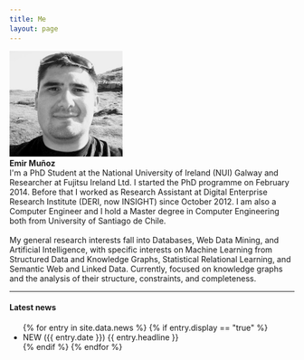 ```yaml
---
title: Me
layout: page
---
```


<div class="row">
<div class="col-md-4 col-xs-12 text-center">
    <div class="centerBlock">
        <img id="image_main" alt="Emir Muñoz" width="200" height="187" src="/assets/me.png">
    </div>
    <b>
        <span property="foaf:title"></span>
        <span property="foaf:givenname">Emir</span>
        <span property="foaf:familyName">Muñoz</span>
    </b>
</div>

<div class="col-md-8 col-xs-12 text-justify">
I'm a PhD Student at the National University of Ireland (NUI) Galway and Researcher at Fujitsu Ireland Ltd. 
I started the PhD programme on February 2014. 
Before that I worked as Research Assistant at Digital Enterprise Research Institute (DERI, now INSIGHT) since October 2012. 
I am also a Computer Engineer and I hold a Master degree in Computer Engineering both from University of Santiago de Chile.
<br><br>
My general research interests fall into Databases, Web Data Mining, and Artificial Intelligence, with specific interests on 
Machine Learning from Structured Data and Knowledge Graphs, Statistical Relational Learning, and Semantic Web and Linked Data.
Currently, focused on knowledge graphs and the analysis of their structure, constraints, and completeness.
</div>
</div>

<hr />

<div class="row">
<div class="col-md-12 col-xs-12">
    <h4><b>Latest news</b></h4>
    <ul>
        {% for entry in site.data.news %}
            {% if entry.display == "true" %}
            <li><span class="label label-success">NEW ({{ entry.date }})</span>&nbsp;<span>{{ entry.headline }}</span></li>
            {% endif %}
        {% endfor %}
    </ul>
</div>
</div>
